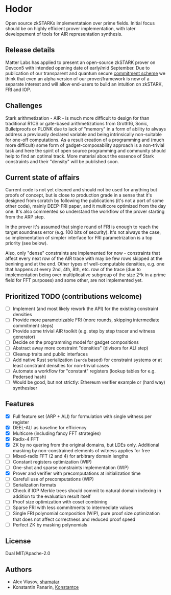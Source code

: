 # Hodor

Open source zkSTARKs implementataion over prime fields. Initial focus should be on highly efficient prover implementation, with later developement of tools for AIR representation synthesis.

## Release details

Matter Labs has applied to present an open-source zkSTARK prover on Devcon5 with intended opening date of early/mid September. Due to publication of our transparent and quantum secure [commitment scheme](https://eprint.iacr.org/2019/1020) we think that even an alpha version of our prover/framework is now of a separate interest and will allow end-users to build an intuition on zkSTARK, FRI and IOP.

## Challenges

Stark arithmetization - AIR - is much more difficult to design for than traditional R1CS or gate-based arithmetizations from Groth16, Sonic, Bulletproofs or PLONK due to lack of "memory" in a form of ability to always address a previously declared variable and being intrinsically non-suitable for one-off computations. As a result creation of a programming and (much more difficult) some form of gadget-composability approach is a non-trivial task and here the spirit of open source programming and community should help to find an optimal track. More material about the essence of Stark constraints and their "density" will be published soon.

## Current state of affairs

Current code is not yet cleaned and should not be used for anything but proofs of concept, but is close to production grade in a sense that it's designed from scratch by following the publications (it's not a port of some other code), mainly DEEP-FRI paper, and it multicore optimized from the day one. It's also commented so understand the workflow of the prover starting from the ARP step.

In the prover it's assumed that single round of FRI is enough to reach the target soundness error (e.g. 100 bits of security). It's not always the case, so implementation of simpler interface for FRI parametrization is a top priority (see below).

Also, only "dense" constraints are implemented for now - constraints that affect every next row of the AIR trace with may be few rows skipped at the benining and at the end. Other types of well-computable densities, e.g. one that happens at every 2nd, 4th, 8th, etc. row of the trace (due to implementation being over multiplicative subgroup of the size 2^k in a prime field for FFT purposes) and some other, are not implemented yet.

## Prioritized TODO (contributions welcome)

- [ ] Implement (and most likely rework the API) for the existing constraint densities
- [ ] Provide more parametrizable FRI (more rounds, skipping intermediate commitment steps)
- [ ] Provide some trivial AIR toolkit (e.g. step by step tracer and witness generator)
- [ ] Decide on the programming model for gadget compositions
- [ ] Abstract away more constraint "densities" (divisors for ALI step)
- [ ] Cleanup traits and public interfaces
- [ ] Add native Rust serialization (`serde` based) for constraint systems or at least constraint densities for non-trivial cases 
- [ ] Automate a workflow for "constant" registers (lookup tables for e.g. Pedersed hash) 
- [ ] Would be good, but not strictly: Ethereum verifier example or (hard way) synthesiser

## Features
- [x] Full feature set (ARP + ALI) for formulation with single witness per register
- [x] DEEL-ALI as baseline for efficiency
- [x] Multicore (including fancy FFT strategies)
- [x] Radix-4 FFT
- [x] ZK by no quering from the original domains, but LDEs only. Additional masking by non-constrained elements of witness applies for free
- [ ] Mixed-radix FFT (2 and 4) for arbitrary domain lengths
- [ ] Constant registers optimization (WIP)
- [ ] One-shot and sparse constraints implementation (WIP)
- [x] Prover and verifier with precomputations at initialization time
- [ ] Carefull use of precomputations (WIP)
- [ ] Serialization formats
- [ ] Check if IOP Merkle trees should commit to natural domain indexing in addition to the evaluation result itself 
- [ ] Proof size optimization with coset combining
- [ ] Sparse FRI with less commitments to intermediate values
- [ ] Single FRI polynomial composition (WIP), pure proof size optimization that does not affect correctness and reduced proof speed
- [ ] Perfect ZK by masking polynomials

## License

Dual MIT/Apache-2.0

## Authors

- Alex Vlasov, [shamatar](https://github.com/shamatar)
- Konstantin Panarin, [Konstantce](https://github.com/Konstantce)